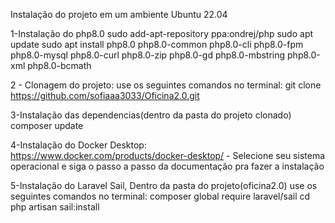 Instalação do projeto em um ambiente Ubuntu 22.04

1-Instalação do php8.0
sudo add-apt-repository ppa:ondrej/php
sudo apt update
sudo apt install php8.0 php8.0-common php8.0-cli php8.0-fpm php8.0-mysql php8.0-curl  php8.0-zip php8.0-gd php8.0-mbstring php8.0-xml php8.0-bcmath 

2 - Clonagem do projeto: use os seguintes comandos no terminal:
git clone https://github.com/sofiaaa3033/Oficina2.0.git 

3-Instalação das dependencias(dentro da pasta do projeto clonado)
composer update

4-Instalação do Docker Desktop: https://www.docker.com/products/docker-desktop/ - Selecione seu sistema operacional e siga o passo a passo da documentação pra fazer a instalação

5-Instalação do Laravel Sail,  Dentro da pasta do projeto(oficina2.0)
use os seguintes comandos no terminal: composer global require laravel/sail cd
php artisan sail:install







